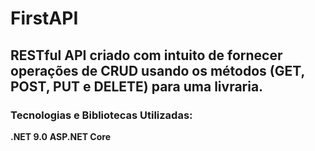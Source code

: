 # FirstAPI

## RESTful API criado com intuito de fornecer operações de CRUD usando os métodos (GET, POST, PUT e DELETE) para uma livraria.

### Tecnologias e Bibliotecas Utilizadas:
**.NET 9.0**
**ASP.NET Core**
